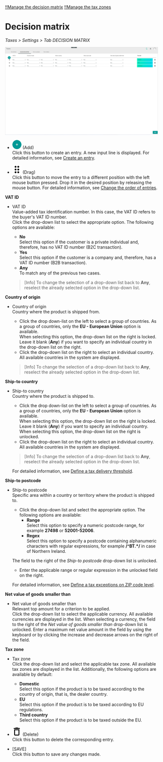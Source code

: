 [!!Manage the decision matrix](../Operation/01_ManageDecisionMatrix.md)
[!!Manage the tax zones](../Integration/03_ManageTaxZones.md)

# Decision matrix

*Taxes > Settings > Tab DECISION MATRIX*

![Decision matrix](../../Assets/Screenshots/Taxes/Settings/DecisionMatrix/DecisionMatrix.png "[Decision matrix]")

- ![Add](../../Assets/Icons/Plus01.png "[Add]") (Add)   
    Click this button to create an entry. A new input line is displayed. For detailed information, see [Create an entry](../Operation/01_ManageDecisionMatrix.md#create-an-entry).

- ![Drag](../../Assets/Icons/Points03.png "[Drag]") (Drag)  
    Click this button to move the entry to a different position with the left mouse button pressed. Drop it in the desired position by releasing the mouse button. For detailed information, see [Change the order of entries](../Operation/01_ManageDecisionMatrix.md#change-the-order-of-entries).


**VAT ID**

- VAT ID  
    Value-added tax identification number. In this case, the VAT ID refers to the buyer's VAT ID number.   
  Click the drop-down list to select the appropriate option. The following options are available:
    - **No**  
        Select this option if the customer is a private individual and, therefore, has no VAT ID number (B2C transaction).
    - **Yes**  
        Select this option if the customer is a company and, therefore, has a VAT ID number (B2B transaction).
    - **Any**   
        To match any of the previous two cases.

    > [Info] To change the selection of a drop-down list back to **Any**, reselect the already selected option in the drop-down list.  


**Country of origin**

- Country of origin  
    Country where the product is shipped from.
    - Click the drop down-list on the left to select a group of countries. As a group of countries, only the **EU - European Union** option is available.   
    When selecting this option, the drop-down list on the right is locked. Leave it blank (**Any**) if you want to specify an individual country in the drop-down list on the right.
    - Click the drop-down list on the right to select an individual country. All available countries in the system are displayed.

    > [Info] To change the selection of a drop-down list back to **Any**, reselect the already selected option in the drop-down list.


**Ship-to country**

- Ship-to country  
    Country where the product is shipped to.
    - Click the drop down-list on the left to select a group of countries. As a group of countries, only the **EU - European Union** option is available.   
    When selecting this option, the drop-down list on the right is locked. Leave it blank (**Any**) if you want to specify an individual country. When selecting this option, the drop-down list on the right is unlocked.
    - Click the drop-down list on the right to select an individual country. All available countries in the system are displayed.

    > [Info] To change the selection of a drop-down list back to **Any**, reselect the already selected option in the drop-down list.

    For detailed information, see [Define a tax delivery threshold](../Operation/01_ManageDecisionMatrix.md#define-a-tax-delivery-threshold).


**Ship-to postcode**  

- Ship-to postcode  
    Specific area within a country or territory where the product is shipped to.   
    - Click the drop-down list and select the appropriate option. The following options are available:
        - **Range**  
            Select this option to specify a numeric postcode range, for example **27498** or **52001-52006**.
        - **Regex**  
            Select this option to specify a postcode containing alphanumeric characters with regular expressions, for example **/^BT.*/** in case of Northern Ireland.   

    The field to the right of the *Ship-to postcode* drop-down list is unlocked.  

    - Enter the applicable range or regular expression in the unlocked field on the right.
    
    For detailed information, see [Define a tax exceptions on ZIP code level](../Operation/01_ManageDecisionMatrix.md#define-tax-exceptions-on-zip-code-level).

**Net value of goods smaller than**

- Net value of goods smaller than    
    Relevant top amount for a criterion to be applied.   
    Click the drop-down list to select the applicable currency. All available currencies are displayed in the list. When selecting a currency, the field to the right of the *Net value of goods smaller than* drop-down list is unlocked. Enter a maximum net value amount in the field by using the keyboard or by clicking the increase and decrease arrows on the right of the field.


**Tax zone**

- Tax zone  
    Click the drop-down list and select the applicable tax zone. All available tax zones are displayed in the list. Additionally, the following options are available by default:
    - **Domestic**  
        Select this option if the product is to be taxed according to the country of origin, that is, the dealer country.
    - **EU**  
        Select this option if the product is to be taxed according to EU regulations.
    - **Third country**  
        Select this option if the product is to be taxed outside the EU.


- ![Delete](../../Assets/Icons/Trash08.png "[Delete]") (Delete)  
    Click this button to delete the corresponding entry.  

- [SAVE]  
    Click this button to save any changes made.
